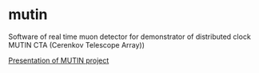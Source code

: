 # mutin
Software of real time muon detector for demonstrator of distributed clock MUTIN CTA (Cerenkov Telescope Array))

[Presentation of MUTIN project](https://apc.u-paris.fr/APC_CS/fr/lelectronique-du-projet-cta)
